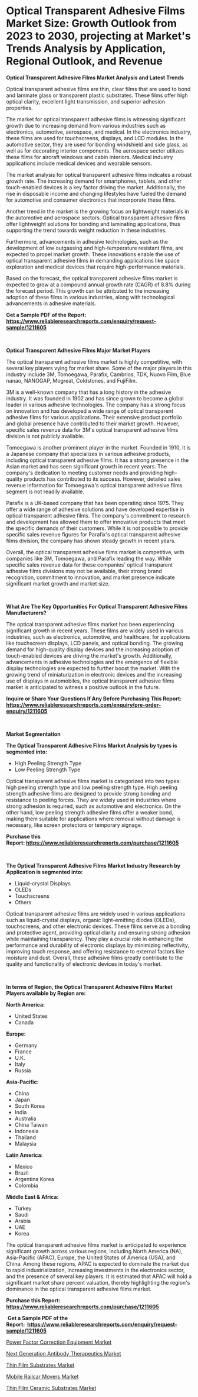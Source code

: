<p><h1>Optical Transparent Adhesive Films Market Size: Growth Outlook from 2023 to 2030, projecting at Market's Trends Analysis by Application, Regional Outlook, and Revenue</h1></p><p><strong>Optical Transparent Adhesive Films Market Analysis and Latest Trends</strong></p>
<p><p>Optical transparent adhesive films are thin, clear films that are used to bond and laminate glass or transparent plastic substrates. These films offer high optical clarity, excellent light transmission, and superior adhesion properties.</p><p>The market for optical transparent adhesive films is witnessing significant growth due to increasing demand from various industries such as electronics, automotive, aerospace, and medical. In the electronics industry, these films are used for touchscreens, displays, and LCD modules. In the automotive sector, they are used for bonding windshield and side glass, as well as for decorating interior components. The aerospace sector utilizes these films for aircraft windows and cabin interiors. Medical industry applications include medical devices and wearable sensors.</p><p>The market analysis for optical transparent adhesive films indicates a robust growth rate. The increasing demand for smartphones, tablets, and other touch-enabled devices is a key factor driving the market. Additionally, the rise in disposable income and changing lifestyles have fueled the demand for automotive and consumer electronics that incorporate these films.</p><p>Another trend in the market is the growing focus on lightweight materials in the automotive and aerospace sectors. Optical transparent adhesive films offer lightweight solutions for bonding and laminating applications, thus supporting the trend towards weight reduction in these industries.</p><p>Furthermore, advancements in adhesive technologies, such as the development of low outgassing and high-temperature resistant films, are expected to propel market growth. These innovations enable the use of optical transparent adhesive films in demanding applications like space exploration and medical devices that require high-performance materials.</p><p>Based on the forecast, the optical transparent adhesive films market is expected to grow at a compound annual growth rate (CAGR) of 8.8% during the forecast period. This growth can be attributed to the increasing adoption of these films in various industries, along with technological advancements in adhesive materials.</p></p>
<p><strong>Get a Sample PDF of the Report:&nbsp; <a href="https://www.reliableresearchreports.com/enquiry/request-sample/1211605">https://www.reliableresearchreports.com/enquiry/request-sample/1211605</a></strong></p>
<p>&nbsp;</p>
<p><strong>Optical Transparent Adhesive Films Major Market Players</strong></p>
<p><p>The optical transparent adhesive films market is highly competitive, with several key players vying for market share. Some of the major players in this industry include 3M, Tomoegawa, Parafix, Cambrios, TDK, Nuovo Film, Blue nanao, NANOGAP, Mogreat, Coldstones, and FujiFilm. </p><p>3M is a well-known company that has a long history in the adhesive industry. It was founded in 1902 and has since grown to become a global leader in various adhesive technologies. The company has a strong focus on innovation and has developed a wide range of optical transparent adhesive films for various applications. Their extensive product portfolio and global presence have contributed to their market growth. However, specific sales revenue data for 3M's optical transparent adhesive films division is not publicly available.</p><p>Tomoegawa is another prominent player in the market. Founded in 1910, it is a Japanese company that specializes in various adhesive products, including optical transparent adhesive films. It has a strong presence in the Asian market and has seen significant growth in recent years. The company's dedication to meeting customer needs and providing high-quality products has contributed to its success. However, detailed sales revenue information for Tomoegawa's optical transparent adhesive films segment is not readily available.</p><p>Parafix is a UK-based company that has been operating since 1975. They offer a wide range of adhesive solutions and have developed expertise in optical transparent adhesive films. The company's commitment to research and development has allowed them to offer innovative products that meet the specific demands of their customers. While it is not possible to provide specific sales revenue figures for Parafix's optical transparent adhesive films division, the company has shown steady growth in recent years.</p><p>Overall, the optical transparent adhesive films market is competitive, with companies like 3M, Tomoegawa, and Parafix leading the way. While specific sales revenue data for these companies' optical transparent adhesive films divisions may not be available, their strong brand recognition, commitment to innovation, and market presence indicate significant market growth and market size.</p></p>
<p>&nbsp;</p>
<p><strong>What Are The Key Opportunities For Optical Transparent Adhesive Films Manufacturers?</strong></p>
<p><p>The optical transparent adhesive films market has been experiencing significant growth in recent years. These films are widely used in various industries, such as electronics, automotive, and healthcare, for applications like touchscreen displays, LCD panels, and optical bonding. The growing demand for high-quality display devices and the increasing adoption of touch-enabled devices are driving the market's growth. Additionally, advancements in adhesive technologies and the emergence of flexible display technologies are expected to further boost the market. With the growing trend of miniaturization in electronic devices and the increasing use of displays in automobiles, the optical transparent adhesive films market is anticipated to witness a positive outlook in the future.  </p></p>
<p><strong>Inquire or Share Your Questions If Any Before Purchasing This Report: <a href="https://www.reliableresearchreports.com/enquiry/pre-order-enquiry/1211605">https://www.reliableresearchreports.com/enquiry/pre-order-enquiry/1211605</a></strong></p>
<p>&nbsp;</p>
<p><strong>Market Segmentation</strong></p>
<p><strong>The Optical Transparent Adhesive Films Market Analysis by types is segmented into:</strong></p>
<p><ul><li>High Peeling Strength Type</li><li>Low Peeling Strength Type</li></ul></p>
<p><p>Optical transparent adhesive films market is categorized into two types: high peeling strength type and low peeling strength type. High peeling strength adhesive films are designed to provide strong bonding and resistance to peeling forces. They are widely used in industries where strong adhesion is required, such as automotive and electronics. On the other hand, low peeling strength adhesive films offer a weaker bond, making them suitable for applications where removal without damage is necessary, like screen protectors or temporary signage.</p></p>
<p><strong>Purchase this Report:&nbsp;<a href="https://www.reliableresearchreports.com/purchase/1211605">https://www.reliableresearchreports.com/purchase/1211605</a></strong></p>
<p>&nbsp;</p>
<p><strong>The Optical Transparent Adhesive Films Market Industry Research by Application is segmented into:</strong></p>
<p><ul><li>Liquid-crystal Displays</li><li>OLEDs</li><li>Touchscreens</li><li>Others</li></ul></p>
<p><p>Optical transparent adhesive films are widely used in various applications such as liquid-crystal displays, organic light-emitting diodes (OLEDs), touchscreens, and other electronic devices. These films serve as a bonding and protective agent, providing optical clarity and ensuring strong adhesion while maintaining transparency. They play a crucial role in enhancing the performance and durability of electronic displays by minimizing reflectivity, improving touch response, and offering resistance to external factors like moisture and dust. Overall, these adhesive films greatly contribute to the quality and functionality of electronic devices in today's market.</p></p>
<p>&nbsp;</p>
<p><strong>In terms of Region, the Optical Transparent Adhesive Films Market Players available by Region are:</strong></p>
<p>
    <p> <strong> North America: </strong>
        <ul>
            <li>United States</li>
            <li>Canada</li>
        </ul>
        </p> 
    <p> <strong> Europe: </strong>
        <ul>
            <li>Germany</li>
            <li>France</li>
            <li>U.K.</li>
            <li>Italy</li>
            <li>Russia</li>
        </ul>
        </p> 
    <p> <strong> Asia-Pacific: </strong>
        <ul>
            <li>China</li>
            <li>Japan</li>
            <li>South Korea</li>
            <li>India</li>
            <li>Australia</li>
            <li>China Taiwan</li>
            <li>Indonesia</li>
            <li>Thailand</li>
            <li>Malaysia</li>
        </ul>
        </p> 
    <p> <strong> Latin America: </strong>
        <ul>
            <li>Mexico</li>
            <li>Brazil</li>
            <li>Argentina Korea</li>
            <li>Colombia</li>
        </ul>
        </p> 
    <p> <strong> Middle East & Africa: </strong>
        <ul>
            <li>Turkey</li>
            <li>Saudi</li>
            <li>Arabia</li>
            <li>UAE</li>
            <li>Korea</li>
        </ul>
    </p>
    </p>
<p><p>The optical transparent adhesive films market is anticipated to experience significant growth across various regions, including North America (NA), Asia-Pacific (APAC), Europe, the United States of America (USA), and China. Among these regions, APAC is expected to dominate the market due to rapid industrialization, increasing investments in the electronics sector, and the presence of several key players. It is estimated that APAC will hold a significant market share percent valuation, thereby highlighting the region's dominance in the optical transparent adhesive films market.</p></p>
<p><strong>Purchase this Report: <a href="https://www.reliableresearchreports.com/purchase/1211605">https://www.reliableresearchreports.com/purchase/1211605</a></strong></p>
<p>&nbsp;<strong>Get a Sample PDF of the Report:&nbsp;&nbsp;<a href="https://www.reliableresearchreports.com/enquiry/request-sample/1211605">https://www.reliableresearchreports.com/enquiry/request-sample/1211605</a></strong></p>
<p><strong></strong></p>
<p><p><a href="https://github.com/lilstefpacute/Market-Research-Report-List-1/blob/main/power-factor-correction-equipment-market.md">Power Factor Correction Equipment Market</a></p><p><a href="https://www.linkedin.com/pulse/next-generation-antibody-therapeutics-market-research-nefje/">Next Generation Antibody Therapeutics Market</a></p><p><a href="https://medium.com/@nettieboyle84/thin-film-substrates-market-size-growth-forecast-2023-2030-fcd6b067a50c">Thin Film Substrates Market</a></p><p><a href="https://github.com/rexevange/Market-Research-Report-List-1/blob/main/mobile-railcar-movers-market.md">Mobile Railcar Movers Market</a></p><p><a href="https://medium.com/@helenablick2023/thin-film-ceramic-substrates-market-size-growth-forecast-2023-2030-aba8e12134d6">Thin Film Ceramic Substrates Market</a></p></p>